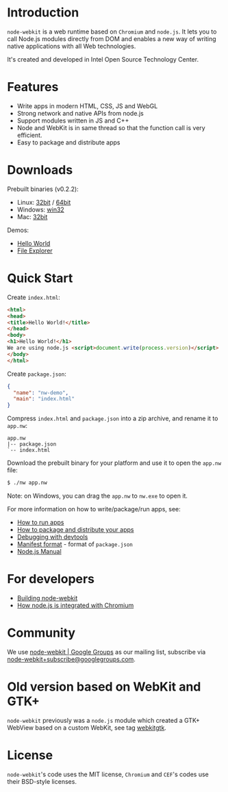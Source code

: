 # Introduction

`node-webkit` is a web runtime based on `Chromium` and `node.js`. It lets you
to call Node.js modules directly from DOM and enables a new way of writing
native applications with all Web technologies. 

It's created and developed in Intel Open Source Technology Center.

# Features

* Write apps in modern HTML, CSS, JS and WebGL
* Strong network and native APIs from node.js
* Support modules written in JS and C++ 
* Node and WebKit is in same thread so that the function call is very efficient.
* Easy to package and distribute apps

# Downloads

Prebuilt binaries (v0.2.2):

* Linux: [32bit](http://s3.amazonaws.com/node-webkit/nw_release_linux_x32.tar.gz) / [64bit](https://s3.amazonaws.com/node-webkit/nw_release_linux_x64.tar.gz)
* Windows: [win32](http://s3.amazonaws.com/node-webkit/nw_release_win32.zip)
* Mac: [32bit](http://s3.amazonaws.com/node-webkit/nw_release_mac.zip)

Demos:

* [Hello World](http://s3.amazonaws.com/node-webkit/hello_world2.nw)
* [File Explorer](https://github.com/zcbenz/nw-file-explorer)

# Quick Start

Create `index.html`:

````html
<html>
<head>
<title>Hello World!</title>
</head>
<body>
<h1>Hello World!</h1>
We are using node.js <script>document.write(process.version)</script>
</body>
</html>
````

Create `package.json`:

````json
{
  "name": "nw-demo",
  "main": "index.html"
}
````

Compress `index.html` and `package.json` into a zip archive, and rename
it to `app.nw`:

    app.nw
    |-- package.json
    `-- index.html

Download the prebuilt binary for your platform and use it to open the
`app.nw` file:

````bash
$ ./nw app.nw
````

Note: on Windows, you can drag the `app.nw` to `nw.exe` to open it.

For more information on how to write/package/run apps, see:

* [How to run apps](https://github.com/rogerwang/node-webkit/wiki/How-to-run-apps)
* [How to package and distribute your apps](https://github.com/rogerwang/node-webkit/wiki/How-to-package-and-distribute-your-apps)
* [Debugging with devtools](https://github.com/rogerwang/node-webkit/wiki/Debugging-with-devtools)
* [Manifest format](https://github.com/rogerwang/node-webkit/wiki/Manifest-format) - format of `package.json`
* [Node.js Manual](http://nodejs.org/api/)

# For developers

* [Building node-webkit](https://github.com/rogerwang/node-webkit/wiki/Building-node-webkit)
* [How node.js is integrated with Chromium](https://github.com/rogerwang/node-webkit/wiki/How-node.js-is-integrated-with-Chromium)

# Community

We use [node-webkit | Google Groups](http://groups.google.com/group/node-webkit) as
our mailing list, subscribe via [node-webkit+subscribe@googlegroups.com](mailto:node-webkit+subscribe@googlegroups.com).

# Old version based on WebKit and GTK+

`node-webkit` previously was a `node.js` module which created a GTK+ WebView
based on a custom WebKit, see tag [webkitgtk](https://github.com/rogerwang/node-webkit/tree/webkitgtk).

# License

`node-webkit`'s code uses the MIT license, `Chromium` and `CEF`'s codes use
their BSD-style licenses.

